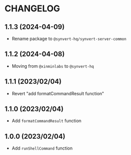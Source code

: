 # CHANGELOG

## 1.1.3 (2024-04-09)

* Rename package to `@synvert-hq/synvert-server-common`

## 1.1.2 (2024-04-08)

* Moving from `@xinminlabs` to `@synvert-hq`

## 1.1.1 (2023/02/04)

* Revert "add formatCommandResult function"

## 1.1.0 (2023/02/04)

* Add `formatCommandResult` function

## 1.0.0 (2023/02/04)

* Add `runShellCommand` function
